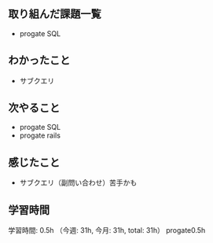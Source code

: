 ## 取り組んだ課題一覧
- progate SQL
## わかったこと
- サブクエリ
## 次やること
- progate SQL
- progate rails
## 感じたこと
- サブクエリ（副問い合わせ）苦手かも
## 学習時間
学習時間: 0.5h （今週: 31h, 今月: 31h, total: 31h）
progate0.5h
